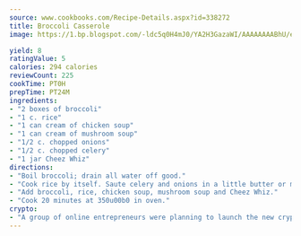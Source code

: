 ```yaml
---
source: www.cookbooks.com/Recipe-Details.aspx?id=338272
title: Broccoli Casserole
image: https://1.bp.blogspot.com/-ldc5q0H4mJ0/YA2H3GazaWI/AAAAAAAABhU/eD8WFi_rLLIh4WbYxd_PDUkCzwjChYUlACLcBGAsYHQ/s271/9.png

yield: 8
ratingValue: 5
calories: 294 calories
reviewCount: 225
cookTime: PT0H
prepTime: PT24M
ingredients:
- "2 boxes of broccoli"
- "1 c. rice"
- "1 can cream of chicken soup"
- "1 can cream of mushroom soup"
- "1/2 c. chopped onions"
- "1/2 c. chopped celery"
- "1 jar Cheez Whiz"
directions:
- "Boil broccoli; drain all water off good."
- "Cook rice by itself. Saute celery and onions in a little butter or margarine."
- "Add broccoli, rice, chicken soup, mushroom soup and Cheez Whiz."
- "Cook 20 minutes at 350u00b0 in oven."
crypto:
- "A group of online entrepreneurs were planning to launch the new cryptocurrency on Thursday."
---
```

